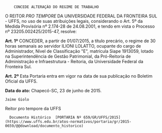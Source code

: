         CONCEDE ALTERAÇÃO DO REGIME DE TRABALHO  

O REITOR *PRO TEMPORE* DA UNIVERSIDADE FEDERAL DA FRONTEIRA SUL - UFFS, no uso de suas atribuições legais, considerando o Art. 5º da Medida Provisória nº 2.174-28 de 24.08.2001, e tendo em vista o Processo nº 23205.002425/2015-47, resolve:

 **Art. 1º** CONCEDER, a partir de 01/07/2015, a título precário, o regime de 30 horas semanais ao servidor ILIONI LOLATTO, ocupante do cargo de Administrador, Nível de Classificação "E", matrícula Siape 1913059, lotado na Superintendência de Gestão Patrimonial, da Pró-Reitoria de Administração e Infraestrutura - Reitoria, da Universidade Federal da Fronteira Sul.

 **Art. 2º** Esta Portaria entra em vigor na data de sua publicação no Boletim Oficial da UFFS.

  

   **Data do ato:** Chapecó-SC, 23 de junho de 2015.   
 

    Jaime Giolo   
 Reitor pro tempore da UFFS 

      Documento Histórico  [PORTARIA Nº 659/GR/UFFS/2015](https://www.uffs.edu.br/atos-normativos/portaria/gr/2015-0659/@@download/documento_historico)     
      